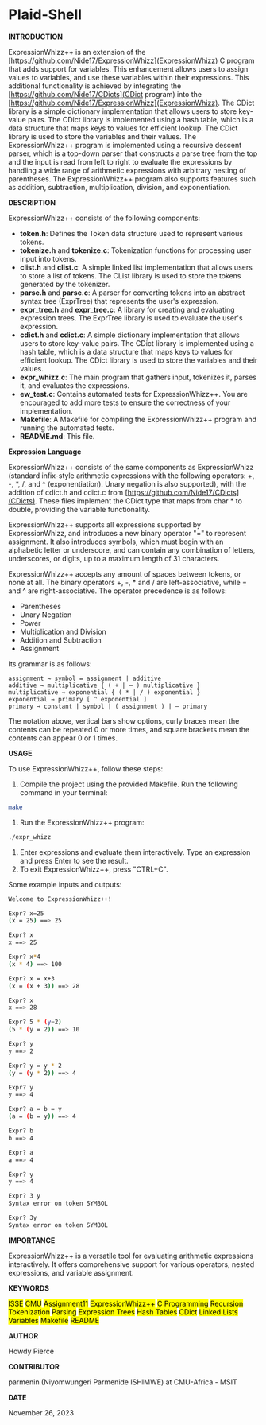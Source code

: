 # Plaid-Shell

__INTRODUCTION__

ExpressionWhizz++ is an extension of the [https://github.com/Nide17/ExpressionWhizz](ExpressionWhizz) C program that adds support for variables. This enhancement allows users to assign values to variables, and use these variables within their expressions. This additional functionality is achieved by integrating the [https://github.com/Nide17/CDicts](CDict program) into the [https://github.com/Nide17/ExpressionWhizz](ExpressionWhizz). The CDict library is a simple dictionary implementation that allows users to store key-value pairs. The CDict library is implemented using a hash table, which is a data structure that maps keys to values for efficient lookup. The CDict library is used to store the variables and their values. The ExpressionWhizz++ program is implemented using a recursive descent parser, which is a top-down parser that constructs a parse tree from the top and the input is read from left to right to evaluate the expressions by handling a wide range of arithmetic expressions with arbitrary nesting of parentheses. The ExpressionWhizz++ program also supports features such as addition, subtraction, multiplication, division, and exponentiation.

__DESCRIPTION__

ExpressionWhizz++ consists of the following components:

- **token.h**: Defines the Token data structure used to represent various tokens.
- **tokenize.h** and **tokenize.c**: Tokenization functions for processing user input into tokens.
- **clist.h** and **clist.c**: A simple linked list implementation that allows users to store a list of tokens. The CList library is used to store the tokens generated by the tokenizer.
- **parse.h** and **parse.c**: A parser for converting tokens into an abstract syntax tree (ExprTree) that represents the user's expression.
- **expr_tree.h** and **expr_tree.c**: A library for creating and evaluating expression trees. The ExprTree library is used to evaluate the user's expression.
- **cdict.h** and **cdict.c**: A simple dictionary implementation that allows users to store key-value pairs. The CDict library is implemented using a hash table, which is a data structure that maps keys to values for efficient lookup. The CDict library is used to store the variables and their values.
- **expr_whizz.c**: The main program that gathers input, tokenizes it, parses it, and evaluates the expressions.
- **ew_test.c**: Contains automated tests for ExpressionWhizz++. You are encouraged to add more tests to ensure the correctness of your implementation.
- **Makefile**: A Makefile for compiling the ExpressionWhizz++ program and running the automated tests.
- **README.md**: This file.

__Expression Language__

ExpressionWhizz++ consists of the same components as ExpressionWhizz (standard infix-style arithmetic expressions with the following operators: +, -, *, /, and ^ (exponentiation). Unary negation is also supported), with the addition of cdict.h and cdict.c from [https://github.com/Nide17/CDicts](CDicts). These files implement the CDict type that maps from char * to double, providing the variable functionality. 

ExpressionWhizz++ supports all expressions supported by ExpressionWhizz, and introduces a new binary operator "=" to represent assignment. It also introduces symbols, which must begin with an alphabetic letter or underscore, and can contain any combination of letters, underscores, or digits, up to a maximum length of 31 characters.

ExpressionWhizz++ accepts any amount of spaces between tokens, or none at all. The binary operators +, -, * and / are left-associative, while = and ^ are right-associative. The operator precedence is as follows:

- Parentheses
- Unary Negation
- Power
- Multiplication and Division
- Addition and Subtraction
- Assignment

Its grammar is as follows:

    assignment ⇾ symbol = assignment | additive
    additive ⇾ multiplicative { ( + | – ) multiplicative }
    multiplicative ⇾ exponential { ( * | / ) exponential }
    exponential ⇾ primary [ ^ exponential ]
    primary ⇾ constant | symbol | ( assignment ) | – primary
  
The notation above, vertical bars show options, curly braces mean the contents can be repeated 0 or more times, and square brackets mean the contents can appear 0 or 1 times.

__USAGE__

To use ExpressionWhizz++, follow these steps:

1. Compile the project using the provided Makefile. Run the following command in your terminal:
```bash
make
```
1. Run the ExpressionWhizz++ program:
```bash
./expr_whizz
```
1. Enter expressions and evaluate them interactively. Type an expression and press Enter to see the result.
2. To exit ExpressionWhizz++, press "CTRL+C".

Some example inputs and outputs:

```bash
Welcome to ExpressionWhizz++!

Expr? x=25
(x = 25) ==> 25

Expr? x
x ==> 25

Expr? x*4
(x * 4) ==> 100

Expr? x = x+3
(x = (x + 3)) ==> 28

Expr? x
x ==> 28

Expr? 5 * (y=2)
(5 * (y = 2)) ==> 10

Expr? y
y ==> 2

Expr? y = y * 2
(y = (y * 2)) ==> 4

Expr? y
y ==> 4

Expr? a = b = y
(a = (b = y)) ==> 4

Expr? b
b ==> 4

Expr? a
a ==> 4

Expr? y
y ==> 4

Expr? 3 y
Syntax error on token SYMBOL

Expr? 3y
Syntax error on token SYMBOL
```

__IMPORTANCE__

ExpressionWhizz++ is a versatile tool for evaluating arithmetic expressions interactively. It offers comprehensive support for various operators, nested expressions, and variable assignment.

__KEYWORDS__

<mark>ISSE</mark>     <mark>CMU</mark>     <mark>Assignment11</mark>     <mark>ExpressionWhizz++</mark>     <mark>C Programming</mark>     <mark>Recursion</mark>    <mark>Tokenization</mark>    <mark>Parsing</mark>  <mark>Expression Trees</mark>    <mark>Hash Tables</mark>    <mark>CDict</mark>    <mark>Linked Lists</mark>    <mark>Variables</mark>    <mark>Makefile</mark>    <mark>README</mark>    

__AUTHOR__

Howdy Pierce

__CONTRIBUTOR__

parmenin (Niyomwungeri Parmenide ISHIMWE) at CMU-Africa - MSIT

__DATE__

 November 26, 2023